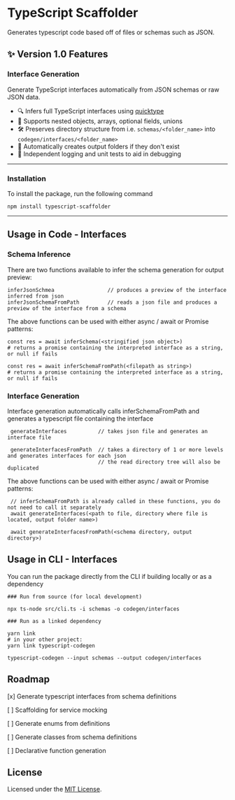 # TypeScript Scaffolder

Generates typescript code based off of files or schemas such as JSON. 
## ✨ Version 1.0 Features

### Interface Generation
Generate TypeScript interfaces automatically from JSON schemas or raw JSON data.

- 🔍 Infers full TypeScript interfaces using [quicktype](https://github.com/quicktype/quicktype)
- 🧠 Supports nested objects, arrays, optional fields, unions
- 🛠 Preserves directory structure from i.e. `schemas/<folder_name>` into `codegen/interfaces/<folder_name>`
- 📁 Automatically creates output folders if they don't exist
- 🧪 Independent logging and unit tests to aid in debugging
---

### Installation
To install the package, run the following command
```
npm install typescript-scaffolder
```
---

## Usage in Code - Interfaces
### Schema Inference
There are two functions available to infer the schema generation for output preview:
```
inferJsonSchmea                 // produces a preview of the interface inferred from json
inferJsonSchemaFromPath         // reads a json file and produces a preview of the interface from a schema
```

The above functions can be used with either async / await or Promise patterns:
```
const res = await inferSchema(<stringified json object>)
# returns a promise containing the interpreted interface as a string, or null if fails

const res = await inferSchemaFromPath(<filepath as string>)
# returns a promise containing the interpreted interface as a string, or null if fails
```

### Interface Generation
Interface generation automatically calls inferSchemaFromPath and generates a typescript file containing the interface
```
 generateInterfaces          // takes json file and generates an interface file
 
 generateInterfacesFromPath  // takes a directory of 1 or more levels and generates interfaces for each json
                             // the read directory tree will also be duplicated
```
The above functions can be used with either async / await or Promise patterns:
```
 // inferSchemaFromPath is already called in these functions, you do not need to call it separately
 await generateInterfaces(<path to file, directory where file is located, output folder name>)

 await generateInterfacesFromPath(<schema directory, output directory>)
```

## Usage in CLI - Interfaces
You can run the package directly from the CLI if building locally or as a dependency
```
### Run from source (for local development)

npx ts-node src/cli.ts -i schemas -o codegen/interfaces

### Run as a linked dependency

yarn link
# in your other project:
yarn link typescript-codegen

typescript-codegen --input schemas --output codegen/interfaces
```

## Roadmap
[x] Generate typescript interfaces from schema definitions

[ ] Scaffolding for service mocking

[ ] Generate enums from definitions

[ ] Generate classes from schema definitions

[ ] Declarative function generation

## License
Licensed under the [MIT License](LICENSE).

